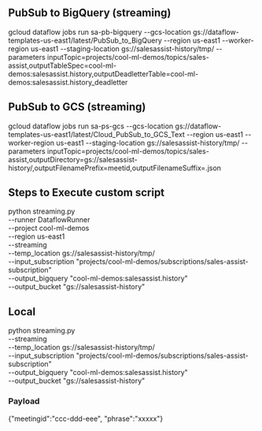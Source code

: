 ## PubSub to BigQuery (streaming)
gcloud dataflow jobs run sa-pb-bigquery --gcs-location gs://dataflow-templates-us-east1/latest/PubSub_to_BigQuery --region us-east1 --worker-region us-east1 --staging-location gs://salesassist-history/tmp/ --parameters inputTopic=projects/cool-ml-demos/topics/sales-assist,outputTableSpec=cool-ml-demos:salesassist.history,outputDeadletterTable=cool-ml-demos:salesassist.history_deadletter

## PubSub to GCS (streaming)
gcloud dataflow jobs run sa-ps-gcs --gcs-location gs://dataflow-templates-us-east1/latest/Cloud_PubSub_to_GCS_Text --region us-east1 --worker-region us-east1 --staging-location gs://salesassist-history/tmp/ --parameters inputTopic=projects/cool-ml-demos/topics/sales-assist,outputDirectory=gs://salesassist-history/,outputFilenamePrefix=meetid,outputFilenameSuffix=.json

## Steps to Execute custom script
python streaming.py \
  --runner DataflowRunner \
  --project cool-ml-demos \
  --region us-east1 \
  --streaming \
  --temp_location gs://salesassist-history/tmp/ \
  --input_subscription "projects/cool-ml-demos/subscriptions/sales-assist-subscription" \
  --output_bigquery "cool-ml-demos:salesassist.history" \
  --output_bucket "gs://salesassist-history"

## Local
python streaming.py \
  --streaming \
  --temp_location gs://salesassist-history/tmp/ \
  --input_subscription "projects/cool-ml-demos/subscriptions/sales-assist-subscription" \
  --output_bigquery "cool-ml-demos:salesassist.history" \
  --output_bucket "gs://salesassist-history"


### Payload
{"meetingid":"ccc-ddd-eee", "phrase":"xxxxx"}
